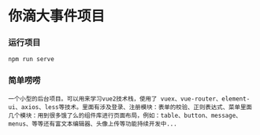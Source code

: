 # 你滴大事件项目

### 运行项目
```
npm run serve
```

### 简单唠唠
```
一个小型的后台项目。可以用来学习vue2技术栈，使用了 vuex、vue-router、element-ui、axios、less等技术。里面有涉及登录、注册模块：表单的校验、正则表达式、菜单里面几个模块：用到很多饿了么的组件库进行页面布局，例如：table、button、message、menus、等等还有富文本编辑器、头像上传等功能持续开发中...






```

